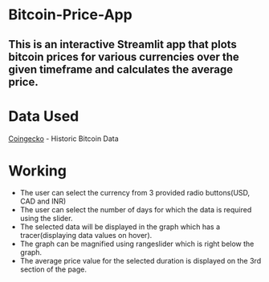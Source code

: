 # Bitcoin-Price-App
## This is an interactive Streamlit app that plots bitcoin prices for various currencies over the given timeframe and calculates the average price.

# Data Used
[Coingecko](https://api.coingecko.com/api/v3/coins/bitcoin/market_chart) - Historic Bitcoin Data

# Working
- The user can select the currency from 3 provided radio buttons(USD, CAD and INR)
- The user can select the number of days for which the data is required using the slider.
- The selected data will be displayed in the graph which has a tracer(displaying data values on hover).
- The graph can be magnified using rangeslider which is right below the graph.
- The average price value for the selected duration is displayed on the 3rd section of the page.


